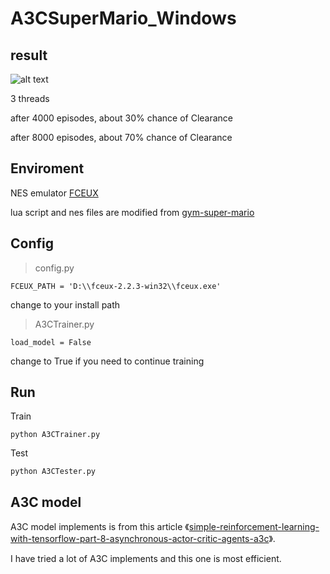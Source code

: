 # A3CSuperMario_Windows
## result

![alt text](https://raw.githubusercontent.com/xushsh163/A3CSuperMario_Windows/master/result.gif)

3 threads

after 4000 episodes, about 30% chance of Clearance

after 8000 episodes, about 70% chance of Clearance

## Enviroment

NES emulator [FCEUX](http://www.fceux.com/web/home.html)

lua script and nes files are modified from [gym-super-mario](https://github.com/ppaquette/gym-super-mario)

## Config

> config.py
```
FCEUX_PATH = 'D:\\fceux-2.2.3-win32\\fceux.exe'
```
change to your install path

> A3CTrainer.py
```
load_model = False
```
change to True if you need to continue training

## Run

Train

```
python A3CTrainer.py
```

Test

```
python A3CTester.py
```


## A3C model

A3C model implements is from this article 《[simple-reinforcement-learning-with-tensorflow-part-8-asynchronous-actor-critic-agents-a3c](https://medium.com/emergent-future/simple-reinforcement-learning-with-tensorflow-part-8-asynchronous-actor-critic-agents-a3c-c88f72a5e9f2)》.

I have tried a lot of A3C implements and this one is most efficient.

